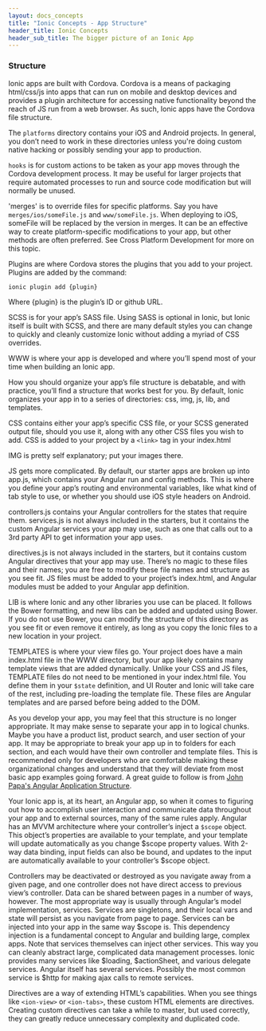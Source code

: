 ```yaml
---
layout: docs_concepts
title: "Ionic Concepts - App Structure"
header_title: Ionic Concepts
header_sub_title: The bigger picture of an Ionic App
---
```


### Structure
Ionic apps are built with Cordova. Cordova is a means of packaging html/css/js into apps that can run on mobile and desktop devices and provides a plugin architecture for accessing native functionality beyond the reach of JS run from a web browser. As such, Ionic apps have the Cordova file structure. 

The `platforms` directory contains your iOS and Android projects. In general, you don’t need to work in these directories unless you're doing custom native hacking or possibly sending your app to production.

`hooks` is for custom actions to be taken as your app moves through the Cordova development process. It may be useful for larger projects that require automated processes to run and source code modification but will normally be unused. 

'merges' is to override files for specific platforms. Say you have `merges/ios/someFile.js` and `www/someFile.js`. When deploying to iOS, someFile will be replaced by the version in merges. It can be an effective way to create platform-specific modifications to your app, but other methods are often preferred. See Cross Platform Development for more on
this topic.

Plugins are where Cordova stores the plugins that you add to your project. Plugins are added by the command:

```bash
ionic plugin add {plugin}
```

Where {plugin} is the plugin’s ID or github URL. 

SCSS is for your app’s SASS file. Using SASS is optional in Ionic, but Ionic itself is built with SCSS, and there are many default styles you can change to quickly and cleanly customize Ionic without adding a myriad of CSS overrides. 

WWW is where your app is developed and where you’ll spend most of your time when building an Ionic app.

How you should organize your app’s file structure is debatable, and with practice, you’ll find a structure that works best for you. By default, Ionic organizes your app in to a series of directories: css, img, js, lib, and templates. 

CSS contains either your app’s specific CSS file, or your SCSS generated output file, should you use it, along with any other CSS files you wish to add. CSS is added to your project by a `<link>` tag in your index.html

IMG is pretty self explanatory; put your images there.

JS gets more complicated. By default, our starter apps are broken up into 
app.js, which contains your Angular run and config methods. This is where you define your app’s routing and environmental variables, like what kind of tab style to use, or whether you should use iOS style headers on Android.

controllers.js contains your Angular controllers for the states that require them. services.js is not always included in the starters, but it contains the custom Angular services your app may use, such as one that calls out to a 3rd party API to get information your app uses.  

directives.js is not always included in the starters, but it contains custom Angular directives that your app may use. There’s no magic to these files and their names; you are free to modify these file names and structure as you see fit. JS files must be added to your project’s index.html, and Angular modules must be added to your Angular app definition. 


LIB is where Ionic and any other libraries you use can be placed. It follows the Bower formatting, and new libs can be added and updated using Bower. If you do not use Bower, you can modify the structure of this directory as you see fit or even remove it entirely, as long as you copy the Ionic files to a new location in your project. 

TEMPLATES is where your view files go. Your project does have a main index.html file in the WWW directory, but your app likely contains many template views that are added dynamically. Unlike your CSS and JS files, TEMPLATE files do not need to be mentioned in your index.html file. You define them in your `$state` definition, and UI Router and Ionic will take care of the rest, including pre-loading the template file. These files are Angular templates and are parsed before being added to the DOM.


As you develop your app, you may feel that this structure is no longer appropriate. It may make sense to separate your app in to logical chunks. Maybe you have a product list, product search, and user section of your app. It may be appropriate to break your app up in to folders for each section, and each would have their own controller and template files. This is recommended only for developers who are comfortable making these organizational changes and understand that they will deviate from most basic app examples going forward. A great guide to follow is from [John Papa's Angular Application Structure](http://www.johnpapa.net/structuring-an-angular-project/).

Your Ionic app is, at its heart, an Angular app, so when it comes to figuring out how to accomplish user interaction and communicate data throughout your app and to external sources, many of the same rules apply. Angular has an MVVM architecture where your controller’s inject a `$scope` object. This object’s properties are available to your template, and your template will update automatically as you change $scope property values. With 2-way data binding, input fields can also be bound, and updates to the input are automatically available to your controller’s $scope object.

Controllers may be deactivated or destroyed as you navigate away from a given page, and one controller does not have direct access to previous view’s controller. Data can be shared between pages in a number of ways, however. The most appropriate way is usually through Angular’s model implementation, services. Services are singletons, and their local vars and state will persist as you navigate from page to page. Services can be injected into your app in the same way $scope is. This dependency injection is a fundamental concept to Angular and building large, complex apps. Note that services themselves can inject other services. This way you can cleanly abstract large, complicated data management processes. Ionic provides many services like $loading, $actionSheet, and various delegate services. Angular itself has several services. Possibly the most common service is $http for making ajax calls to remote services. 

Directives are a way of extending HTML’s capabilities. When you see things like `<ion-view>` or `<ion-tabs>`, these custom HTML elements are directives. Creating custom directives can take a while to master, but used correctly, they can greatly reduce unnecessary complexity and duplicated code. 
